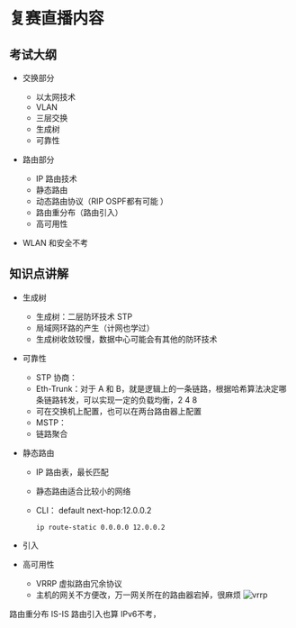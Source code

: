 # 复赛直播内容

## 考试大纲

- 交换部分
  - 以太网技术
  - VLAN
  - 三层交换
  - 生成树
  - 可靠性

- 路由部分
  - IP 路由技术
  - 静态路由
  - 动态路由协议（RIP OSPF都有可能 ）
  - 路由重分布（路由引入）
  - 高可用性

- WLAN 和安全不考

## 知识点讲解

- 生成树
  - 生成树：二层防环技术 STP
  - 局域网环路的产生（计网也学过）
  - 生成树收敛较慢，数据中心可能会有其他的防环技术

- 可靠性
  - STP 协商：
  - Eth-Trunk：对于 A 和 B，就是逻辑上的一条链路，根据哈希算法决定哪条链路转发，可以实现一定的负载均衡，2 4 8
  - 可在交换机上配置，也可以在两台路由器上配置
  - MSTP：
  - 链路聚合

- 静态路由
  - IP 路由表，最长匹配
  - 静态路由适合比较小的网络
  - CLI：
    default next-hop:12.0.0.2

        ip route-static 0.0.0.0 12.0.0.2

- 引入

- 高可用性
  - VRRP 虚拟路由冗余协议
  - 主机的网关不方便改，万一网关所在的路由器宕掉，很麻烦
![vrrp](http://ooy7h5h7x.bkt.clouddn.com/vrrp.png)

路由重分布
IS-IS
路由引入也算
IPv6不考，